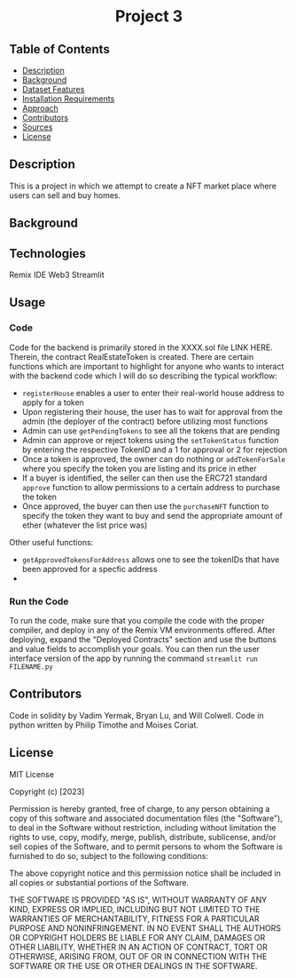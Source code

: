 <h1 align="center">Project 3</h1>

## Table of Contents

- [Description](#description)
- [Background](#background)
- [Dataset Features](#dataset_features)
- [Installation Requirements](#installation-requirements)
- [Approach](#approach)
- [Contributors](#contributors)
- [Sources](#sources)
- [License](#license)

## Description
This is a project in which we attempt to create a NFT market place where users can sell and buy homes.

## Background

## Technologies
Remix IDE
Web3
Streamlit


## Usage

### Code
Code for the backend is primarily stored in the XXXX.sol file LINK HERE. Therein, the contract RealEstateToken is created.
There are certain functions which are important to highlight for anyone who wants to interact with the backend code which I will do so describing the typical workflow:

- `registerHouse` enables a user to enter their real-world house address to apply for a token
- Upon registering their house, the user has to wait for approval from the admin (the deployer of the contract) before utilizing most functions
- Admin can use `getPendingTokens` to see all the tokens that are pending
- Admin can approve or reject tokens using the `setTokenStatus` function by entering the respective TokenID and a 1 for approval or 2 for rejection
- Once a token is approved, the owner can do nothing or `addTokenForSale` where you specify the token you are listing and its price in ether
- If a buyer is identified, the seller can then use the ERC721 standard `approve` function to allow permissions to a certain address to purchase the token
- Once approved, the buyer can then use the `purchaseNFT` function to specify the token they want to buy and send the appropriate amount of ether (whatever the list price was)

Other useful functions:
- `getApprovedTokensForAddress` allows one to see the tokenIDs that have been approved for a specfic address
- 





### Run the Code
To run the code, make sure that you compile the code with the proper compiler, and deploy in any of the Remix VM environments offered. After deploying, expand the "Deployed Contracts" section and use the buttons and value fields to accomplish your goals. You can then run the user interface version of the app by running the command `streamlit run FILENAME.py`

## Contributors

Code in solidity by Vadim Yermak, Bryan Lu, and Will Colwell. Code in python written by Philip Timothe and Moises Coriat.

## License

MIT License

Copyright (c) [2023]

Permission is hereby granted, free of charge, to any person obtaining a copy of this software and associated documentation files (the "Software"), to deal in the Software without restriction, including without limitation the rights to use, copy, modify, merge, publish, distribute, sublicense, and/or sell copies of the Software, and to permit persons to whom the Software is furnished to do so, subject to the following conditions:

The above copyright notice and this permission notice shall be included in all copies or substantial portions of the Software.

THE SOFTWARE IS PROVIDED "AS IS", WITHOUT WARRANTY OF ANY KIND, EXPRESS OR IMPLIED, INCLUDING BUT NOT LIMITED TO THE WARRANTIES OF MERCHANTABILITY, FITNESS FOR A PARTICULAR PURPOSE AND NONINFRINGEMENT. IN NO EVENT SHALL THE AUTHORS OR COPYRIGHT HOLDERS BE LIABLE FOR ANY CLAIM, DAMAGES OR OTHER LIABILITY, WHETHER IN AN ACTION OF CONTRACT, TORT OR OTHERWISE, ARISING FROM, OUT OF OR IN CONNECTION WITH THE SOFTWARE OR THE USE OR OTHER DEALINGS IN THE SOFTWARE.
